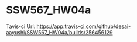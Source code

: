 # SSW567_HW04a

Tavis-ci Url:
https://app.travis-ci.com/github/desai-aayushi/SSW567_HW04a/builds/256456129
